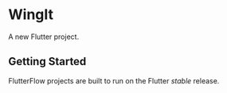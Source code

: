 # WingIt

A new Flutter project.

## Getting Started

FlutterFlow projects are built to run on the Flutter _stable_ release.
